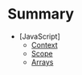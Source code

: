 # Summary

* [JavaScript]
  * [Context](javascript/Context.md)
  * [Scope](javascript/Scope.md)
  * [Arrays](javascript/Arrays.md)